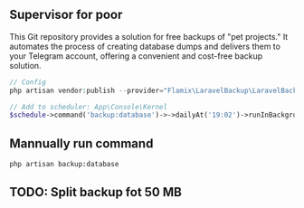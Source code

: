 ## Supervisor for poor

This Git repository provides a solution for free backups of "pet projects." It automates the process of creating database dumps and delivers them to your Telegram account, offering a convenient and cost-free backup solution.

```php
// Config
php artisan vendor:publish --provider="Flamix\LaravelBackup\LaravelBackupProvider" --tag="config"

// Add to scheduler: App\Console\Kernel
$schedule->command('backup:database')->->dailyAt('19:02')->runInBackground();
```

## Mannually run command

```bash
php artisan backup:database
```

## TODO: Split backup fot 50 MB
